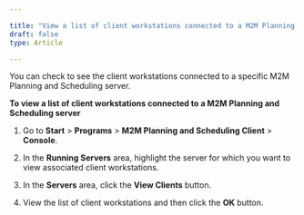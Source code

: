 ```yaml
---

title: "View a list of client workstations connected to a M2M Planning and Scheduling server"
draft: false
type: Article

---
```


You can check to see the client workstations connected to a specific M2M Planning and Scheduling server.

**To view a list of client workstations connected to a M2M Planning and Scheduling server**

1. Go to **Start** > **Programs** > **M2M Planning and Scheduling Client** > **Console**.

2. In the **Running Servers** area, highlight the server for which you want to view associated client workstations.

3. In the **Servers** area, click the **View Clients** button.

4. View the list of client workstations and then click the **OK** button.